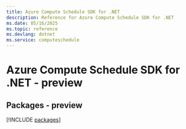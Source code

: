 ```yaml
---
title: Azure Compute Schedule SDK for .NET
description: Reference for Azure Compute Schedule SDK for .NET
ms.date: 05/16/2025
ms.topic: reference
ms.devlang: dotnet
ms.service: computeschedule
---
```

# Azure Compute Schedule SDK for .NET - preview
## Packages - preview
[!INCLUDE [packages](compute-schedule-index.md)]